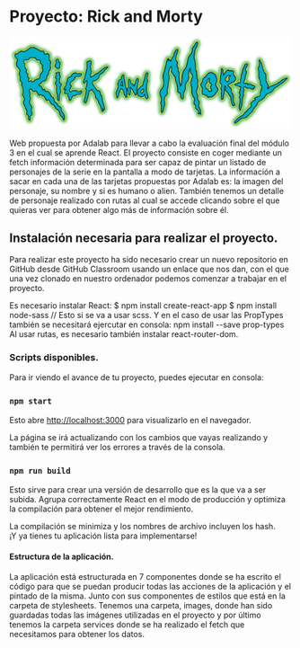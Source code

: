 # Proyecto: Rick and Morty

![title](https://github.com/Adalab/modulo-3-evaluacion-final-Emma-cebada/blob/master/src/images/title.png)

Web propuesta por Adalab para llevar a cabo la evaluación final del módulo 3 en el cual se aprende React. El proyecto consiste en coger mediante un fetch información determinada para ser capaz de pintar un listado de personajes de la serie en la pantalla a modo de tarjetas.
La información a sacar en cada una de las tarjetas propuestas por Adalab es: la imagen del personaje, su nombre y si es humano o alien.
También tenemos un detalle de personaje realizado con rutas al cual se accede clicando sobre el que quieras ver para obtener algo más de información sobre él.

## Instalación necesaria para realizar el proyecto.

Para realizar este proyecto ha sido necesario crear un nuevo repositorio en GitHub desde GitHub Classroom usando un enlace que nos dan, con el que una vez clonado en nuestro ordenador podemos comenzar a trabajar en el proyecto.

Es necesario instalar React:
$ npm install create-react-app
$ npm install node-sass // Esto si se va a usar scss.
Y en el caso de usar las PropTypes también se necesitará ejercutar en consola:
npm install --save prop-types
Al usar rutas, es necesario también instalar react-router-dom.

### Scripts disponibles.

Para ir viendo el avance de tu proyecto, puedes ejecutar en consola:

### `npm start`

Esto abre [http://localhost:3000](http://localhost:3000) para visualizarlo en el navegador.

La página se irá actualizando con los cambios que vayas realizando y también te permitirá ver los errores a través de la consola.

### `npm run build`

Esto sirve para crear una versión de desarrollo que es la que va a ser subida.
Agrupa correctamente React en el modo de producción y optimiza la compilación para obtener el mejor rendimiento.

La compilación se minimiza y los nombres de archivo incluyen los hash. \
¡Y ya tienes tu aplicación lista para implementarse!

#### Estructura de la aplicación.

La aplicación está estructurada en 7 componentes donde se ha escrito el código para que se puedan producir todas las acciones de la aplicación y el pintado de la misma. Junto con sus componentes de estilos que está en la carpeta de stylesheets.
Tenemos una carpeta, images, donde han sido guardadas todas las imágenes utilizadas en el proyecto y por último tenemos la carpeta services donde se ha realizado el fetch que necesitamos para obtener los datos.
